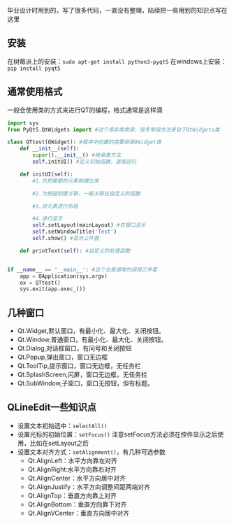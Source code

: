 毕业设计时用到的，写了很多代码，一直没有整理，陆续把一些用到的知识点写在这里

## 安装
在树莓派上的安装：`sudo apt-get install python3-pyqt5`
在windows上安装：`pip install pyqt5`

## 通常使用格式
一般会使用类的方式来进行QT的编程，格式通常是这样滴
```python
import sys
from PyQt5.QtWidgets import #这个库非常常用，很多常用方法来自于QtWidgets类

class QTtest(QWidget): #程序中创建的类要继承QWidget类
    def __init__(self):
        super().__init__() #继承类方法
        self.initUI() #定义初始函数，直接运行

    def initUI(self):
        #1.先把需要的元素构建出来

        #2.为按钮创建关联，一般关联在自定义的函数

        #3.对元素进行布局

        #4.进行显示
        self.setLayout(mainLayout) #在窗口显示
        self.setWindowTitle('Test')
        self.show() #显示三件套

    def printText(self): #自定义的处理函数


if __name__ == '__main__': #这个也是通常的调用三件套
    app = QApplication(sys.argv)
    ex = QTtest()
    sys.exit(app.exec_())

```

## 几种窗口

- Qt.Widget,默认窗口，有最小化、最大化、关闭按钮。
- Qt.Window,普通窗口，有最小化、最大化、关闭按钮。
- Qt.Dialog,对话框窗口，有问号和关闭按钮
- Qt.Popup,弹出窗口，窗口无边框
- Qt.ToolTip,提示窗口，窗口无边框，无任务栏
- Qt.SplashScreen,闪屏，窗口无边框，无任务栏
- Qt.SubWindow,子窗口，窗口无按钮，但有标题。

## QLineEdit一些知识点

- 设置文本初始选中：`selectAll()`
- 设置光标的初始位置：`setFocus()`
注意setFocus方法必须在控件显示之后使用，比如在setLayout之后
- 设置文本对齐方式：`setAlignment()`，有几种可选参数
  - Qt.AlignLeft：水平方向靠左对齐
  - Qt.AlignRight:水平方向靠右对齐
  - Qt.AlignCenter：水平方向居中对齐
  - Qt.AlignJustify：水平方向调整间距两端对齐
  - Qt.AlignTop：垂直方向靠上对齐
  - Qt.AlignBottom：垂直方向靠下对齐
  - Qt.AlignVCenter：垂直方向居中对齐
